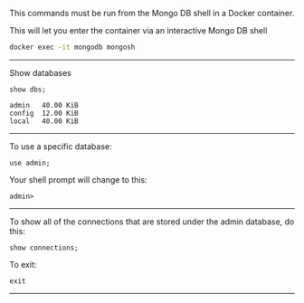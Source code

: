 This commands must be run from the Mongo DB shell in a Docker container.

This will let you enter the container via an interactive Mongo DB shell
```sh
docker exec -it mongodb mongosh
```
_______________________________________________________________________________

Show databases
```
show dbs;
```

```
admin   40.00 KiB
config  12.00 KiB
local   40.00 KiB
```

_______________________________________________________________________________

To use a specific database:

```
use admin;
```

Your shell prompt will change to this:
```
admin>
```
_______________________________________________________________________________

To show all of the connections that are stored under the admin database,
do this:

```
show connections;
```

To exit:
```
exit
```

_______________________________________________________________________________
